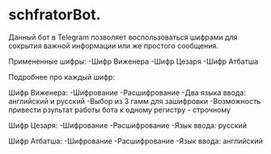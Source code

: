 # schfratorBot.
Данный бот в Telegram позволяет воспользоваться шифрами для сокрытия важной информации или же простого сообщения.

Примененные шифры:
-Шифр Виженера
-Шифр Цезаря
-Шифр Атбатша

Подробнее про каждый шифр:

Шифр Виженера:
-Шифрование
-Расшифрование
-Два языка ввода: английский и русский
-Выбор из 3 гамм для зашифровки
-Возможность привести рзультат работы бота к одному регистру - строчному

Шифр Цезаря:
-Шифрование
-Расшифрование
-Язык ввода: русский

Шифр Атбатша:
-Шифрование
-Расшифрование
-Язык ввода: английский

